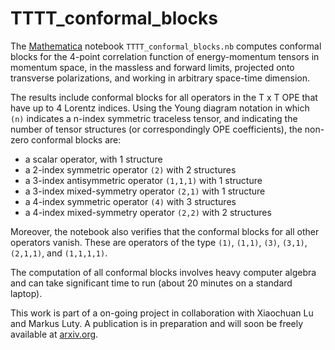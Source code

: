 TTTT_conformal_blocks
=====================

The [Mathematica](https://www.wolfram.com/mathematica/) notebook `TTTT_conformal_blocks.nb` computes conformal blocks for the 4-point correlation function of energy-momentum tensors in momentum space, in the massless and forward limits, projected onto transverse polarizations, and working in arbitrary space-time dimension.

The results include conformal blocks for all operators in the T x T OPE that have up to 4 Lorentz indices. Using the Young diagram notation in which `(n)` indicates a n-index symmetric traceless tensor, and indicating the number of tensor structures (or correspondingly OPE coefficients), the non-zero conformal blocks are:
- a scalar operator, with 1 structure
- a 2-index symmetric operator `(2)` with 2 structures
- a 3-index antisymmetric operator `(1,1,1)` with 1 structure
- a 3-index mixed-symmetry operator `(2,1)` with 1 structure
- a 4-index symmetric operator `(4)` with 3 structures
- a 4-index mixed-symmetry operator `(2,2)` with 2 structures

Moreover, the notebook also verifies that the conformal blocks for all other operators vanish. These are operators of the type `(1)`, `(1,1)`, `(3)`, `(3,1)`, `(2,1,1)`, and `(1,1,1,1)`.

The computation of all conformal blocks involves heavy computer algebra and can take significant time to run (about 20 minutes on a standard laptop).

This work is part of a on-going project in collaboration with Xiaochuan Lu and Markus Luty. A publication is in preparation and will soon be freely available at [arxiv.org](https://arxiv.org/).

